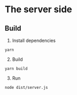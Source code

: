 # The server side

## Build

1. Install dependencies
```
yarn
```

2. Build
```
yarn build 
```

3. Run
```
node dist/server.js
```